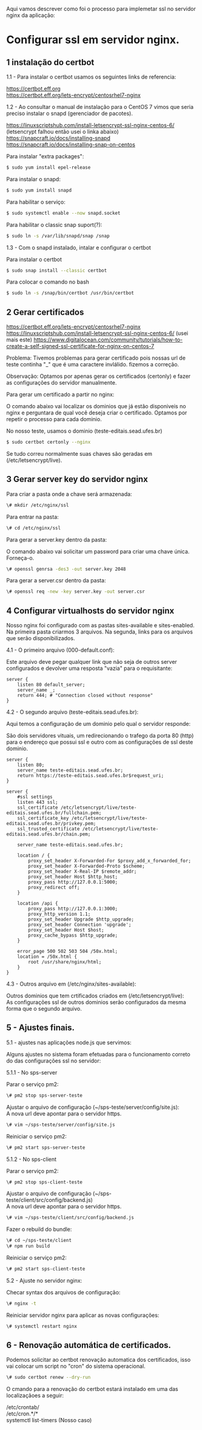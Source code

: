 <!-- @format -->

Aqui vamos descrever como foi o processo para implemetar ssl no servidor nginx da aplicação:

# Configurar ssl em servidor nginx.

## 1 instalação do certbot

1.1 - Para instalar o certbot usamos os seguintes links de referencia:

https://certbot.eff.org  
https://certbot.eff.org/lets-encrypt/centosrhel7-nginx

1.2 - Ao consultar o manual de instalação para o CentOS 7 vimos que seria preciso instalar o snapd (gerenciador de
pacotes).

https://linuxscriptshub.com/install-letsencrypt-ssl-nginx-centos-6/ (letsencrypt falhou então usei o linka abaixo)
https://snapcraft.io/docs/installing-snapd  
https://snapcraft.io/docs/installing-snap-on-centos

Para instalar "extra packages":

```bash
$ sudo yum install epel-release
```

Para instalar o snapd:

```bash
$ sudo yum install snapd
```

Para habilitar o serviço:

```bash
$ sudo systemctl enable --now snapd.socket
```

Para habilitar o classic snap suport(?):

```bash
$ sudo ln -s /var/lib/snapd/snap /snap
```

1.3 - Com o snapd instalado, intalar e configurar o certbot

Para instalar o certbot

```bash
$ sudo snap install --classic certbot
```

Para colocar o comando no bash

```bash
$ sudo ln -s /snap/bin/certbot /usr/bin/certbot
```

## 2 Gerar certificados

https://certbot.eff.org/lets-encrypt/centosrhel7-nginx
https://linuxscriptshub.com/install-letsencrypt-ssl-nginx-centos-6/ (usei mais este)
https://www.digitalocean.com/community/tutorials/how-to-create-a-self-signed-ssl-certificate-for-nginx-on-centos-7

Problema: Tivemos problemas para gerar certificado pois nossas url de teste continha "\_" que é uma caractere invlálido.
fizemos a correção.

Observação: Optamos por apenas gerar os certificados (certonly) e fazer as configurações do servidor manualmente.

Para gerar um certificado a partir no nginx:

O comando abaixo vai localizar os dominios que já estão disponiveis no nginx e perguntara de qual você deseja criar o
certificado. Optamos por repetir o processo para cada dominio.

No nosso teste, usamos o dominio (teste-editais.sead.ufes.br)

```bash
$ sudo certbot certonly --nginx
```

Se tudo correu normalmente suas chaves são geradas em (/etc/letsencrypt/live).

## 3 Gerar server key do servidor nginx

Para criar a pasta onde a chave será armazenada:

```bash
\# mkdir /etc/nginx/ssl
```

Para entrar na pasta:

```bash
\# cd /etc/nginx/ssl
```

Para gerar a server.key dentro da pasta:

O comando abaixo vai solicitar um password para criar uma chave única. Forneça-o.

```bash
\# openssl genrsa -des3 -out server.key 2048
```

Para gerar a server.csr dentro da pasta:

```bash
\# openssl req -new -key server.key -out server.csr
```

## 4 Configurar virtualhosts do servidor nginx

Nosso nginx foi configurado com as pastas sites-available e sites-enabled. Na primeira pasta criarmos 3 arquivos. Na
segunda, links para os arquivos que serão disponibilizados.

4.1 - O primeiro arquivo (000-default.conf):

Este arquivo deve pegar qualquer link que não seja de outros server configurados e devolver uma resposta "vazia" para o
requisitante:

```
server {
    listen 80 default_server;
    server_name _;
    return 444; # "Connection closed without response"
}
```

4.2 - O segundo arquivo (teste-editais.sead.ufes.br):

Aqui temos a configuração de um dominio pelo qual o servidor responde:

São dois servidores vituais, um redirecionando o trafego da porta 80 (http) para o endereço que possui ssl e outro com
as configurações de ssl deste dominio.

```
server {
    listen 80;
    server_name teste-editais.sead.ufes.br;
    return https://teste-editais.sead.ufes.br$request_uri;
}

server {
    #ssl settings
    listen 443 ssl;
    ssl_certificate /etc/letsencrypt/live/teste-editais.sead.ufes.br/fullchain.pem;
    ssl_certificate_key /etc/letsencrypt/live/teste-editais.sead.ufes.br/privkey.pem;
    ssl_trusted_certificate /etc/letsencrypt/live/teste-editais.sead.ufes.br/chain.pem;

    server_name teste-editais.sead.ufes.br;

    location / {
	    proxy_set_header X-Forwarded-For $proxy_add_x_forwarded_for;
 	    proxy_set_header X-Forwarded-Proto $scheme;
 	    proxy_set_header X-Real-IP $remote_addr;
 	    proxy_set_header Host $http_host;
 	    proxy_pass http://127.0.0.1:5000;
 	    proxy_redirect off;
    }

    location /api {
	    proxy_pass http://127.0.0.1:3000;
	    proxy_http_version 1.1;
	    proxy_set_header Upgrade $http_upgrade;
	    proxy_set_header Connection 'upgrade';
	    proxy_set_header Host $host;
	    proxy_cache_bypass $http_upgrade;
    }

    error_page 500 502 503 504 /50x.html;
    location = /50x.html {
        root /usr/share/nginx/html;
    }
}

```

4.3 - Outros arquivo em (/etc/nginx/sites-available):

Outros dominios que tem crtificados criados em (/etc/letsencrypt/live):  
As configurações ssl de outros dominios serão configurados da mesma forma que o segundo arquivo.

## 5 - Ajustes finais.

5.1 - ajustes nas aplicações node.js que servimos:

Alguns ajustes no sistema foram efetuadas para o funcionamento correto do das configurações ssl no servidor:

5.1.1 - No sps-server

Parar o serviço pm2:

```bash
\# pm2 stop sps-server-teste
```

Ajustar o arquivo de configuração (~/sps-teste/server/config/site.js):  
A nova url deve apontar para o servidor https.

```bash
\# vim ~/sps-teste/server/config/site.js
```

Reiniciar o serviço pm2:

```bash
\# pm2 start sps-server-teste
```

5.1.2 - No sps-client

Parar o serviço pm2:

```bash
\# pm2 stop sps-client-teste
```

Ajustar o arquivo de configuração (~/sps-teste/client/src/config/backend.js)  
A nova url deve apontar para o servidor https.

```bash
\# vim ~/sps-teste/client/src/config/backend.js
```

Fazer o rebuild do bundle:

```bash
\# cd ~/sps-teste/client
\# npm run build
```

Reiniciar o serviço pm2:

```bash
\# pm2 start sps-client-teste
```

5.2 - Ajuste no servidor nginx:

Checar syntax dos arquivos de configuração:

```bash
\# nginx -t
```

Reiniciar servidor nginx para aplicar as novas configurações:

```bash
\# systemctl restart nginx
```

## 6 - Renovação automática de certificados.

Podemos solicitar ao certbot renovação automatica dos certificados, isso vai colocar um script no "cron" do sistema
operacional.

```bash
\# sudo certbot renew --dry-run
```

O cmando para a renovação do certbot estará instalado em uma das localizaçãoes a seguir:

/etc/crontab/  
/etc/cron.\*/\*  
systemctl list-timers (Nosso caso)
